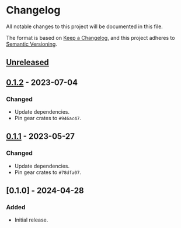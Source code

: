 # Changelog
All notable changes to this project will be documented in this file.

The format is based on [Keep a Changelog](https://keepachangelog.com/en/1.0.0/),
and this project adheres to [Semantic Versioning](https://semver.org/spec/v2.0.0.html).

## [Unreleased]

## [0.1.2] - 2023-07-04
### Changed
- Update dependencies.
- Pin gear crates to `#946ac47`.

## [0.1.1] - 2023-05-27
### Changed
- Update dependencies.
- Pin gear crates to `#78dfa07`.

## [0.1.0] - 2024-04-28
### Added
- Initial release.

[Unreleased]: https://github.com/gear-dapps/auto-changed-nft/compare/0.1.2...HEAD
[0.1.2]: https://github.com/gear-dapps/auto-changed-nft/compare/0.1.1...0.1.2
[0.1.1]: https://github.com/gear-dapps/auto-changed-nft/compare/0.1.0...0.1.1
